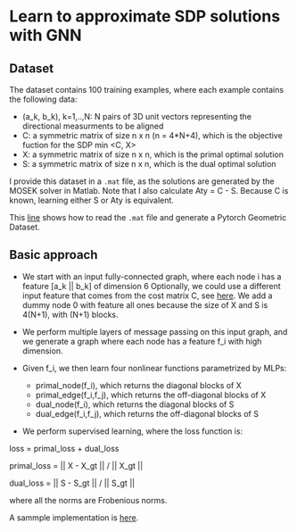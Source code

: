 # Learn to approximate SDP solutions with GNN

## Dataset
The dataset contains 100 training examples, where each example contains the following data:
- (a_k, b_k), k=1,..,N: N pairs of 3D unit vectors representing the directional measurments to be aligned
- C: a symmetric matrix of size n x n (n = 4*N+4), which is the objective fuction for the SDP min <C, X>
- X: a symmetric matrix of size n x n, which is the primal optimal solution
- S: a symmetric matrix of size n x n, which is the dual optimal solution

I provide this dataset in a `.mat` file, as the solutions are generated by the MOSEK solver in Matlab. Note that I also calculate Aty = C - S. Because C is known, learning either S or Aty is equivalent.

This [line](https://github.com/hankyang94/GNNSDP/blob/5b880ff0a0b0af2ccfd5451c28a129379c32b7db/dataset.py#L42) shows how to read the `.mat` file and generate a Pytorch Geometric Dataset.

## Basic approach
- We start with an input fully-connected graph, where each node i has a feature
[a_k || b_k] of dimension 6
Optionally, we could use a different input feature that comes from the cost matrix C, see [here](https://github.com/hankyang94/GNNSDP/blob/5b880ff0a0b0af2ccfd5451c28a129379c32b7db/dataset.py#L66).
We add a dummy node 0 with feature all ones because the size of X and S is 4(N+1), with (N+1) blocks.

- We perform multiple layers of message passing on this input graph, and we generate a graph where each node has a feature f_i with high dimension.

- Given f_i, we then learn four nonlinear functions parametrized by MLPs:
    - primal_node(f_i), which returns the diagonal blocks of X
    - primal_edge(f_i,f_j), which returns the off-diagonal blocks of X
    - dual_node(f_i), which returns the diagonal blocks of S
    - dual_edge(f_i,f_j), which returns the off-diagonal blocks of S

- We perform supervised learning, where the loss function is:

loss = primal_loss + dual_loss

primal_loss = || X - X_gt || / || X_gt ||

dual_loss = || S - S_gt || / || S_gt ||

where all the norms are Frobenious norms.

A sammple implementation is [here](https://github.com/hankyang94/GNNSDP/blob/87d9697a2aec8ba1be88fac0fd97810df7e3ca73/model.py#L9).


